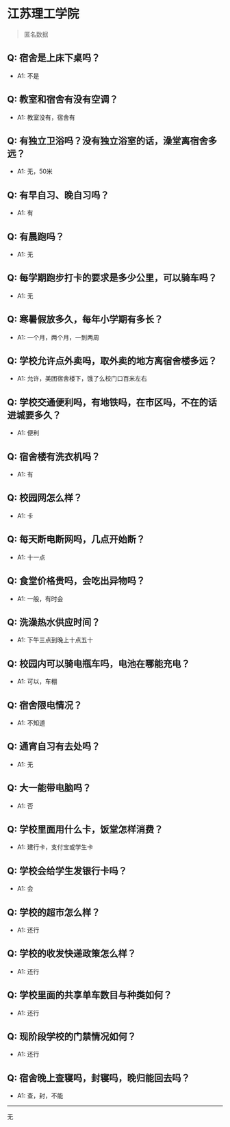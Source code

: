 # 江苏理工学院

> 匿名数据

## Q: 宿舍是上床下桌吗？

- A1: 不是

## Q: 教室和宿舍有没有空调？

- A1: 教室没有，宿舍有

## Q: 有独立卫浴吗？没有独立浴室的话，澡堂离宿舍多远？

- A1: 无，50米

## Q: 有早自习、晚自习吗？

- A1: 有

## Q: 有晨跑吗？

- A1: 无

## Q: 每学期跑步打卡的要求是多少公里，可以骑车吗？

- A1: 无

## Q: 寒暑假放多久，每年小学期有多长？

- A1: 一个月，两个月，一到两周

## Q: 学校允许点外卖吗，取外卖的地方离宿舍楼多远？

- A1: 允许，美团宿舍楼下，饿了么校门口百米左右

## Q: 学校交通便利吗，有地铁吗，在市区吗，不在的话进城要多久？

- A1: 便利

## Q: 宿舍楼有洗衣机吗？

- A1: 有

## Q: 校园网怎么样？

- A1: 卡

## Q: 每天断电断网吗，几点开始断？

- A1: 十一点

## Q: 食堂价格贵吗，会吃出异物吗？

- A1: 一般，有时会

## Q: 洗澡热水供应时间？

- A1: 下午三点到晚上十点五十

## Q: 校园内可以骑电瓶车吗，电池在哪能充电？

- A1: 可以，车棚

## Q: 宿舍限电情况？

- A1: 不知道

## Q: 通宵自习有去处吗？

- A1: 无

## Q: 大一能带电脑吗？

- A1: 否

## Q: 学校里面用什么卡，饭堂怎样消费？

- A1: 建行卡，支付宝或学生卡

## Q: 学校会给学生发银行卡吗？

- A1: 会

## Q: 学校的超市怎么样？

- A1: 还行

## Q: 学校的收发快递政策怎么样？

- A1: 还行

## Q: 学校里面的共享单车数目与种类如何？

- A1: 还行

## Q: 现阶段学校的门禁情况如何？

- A1: 还行

## Q: 宿舍晚上查寝吗，封寝吗，晚归能回去吗？

- A1: 查，封，不能

***

无